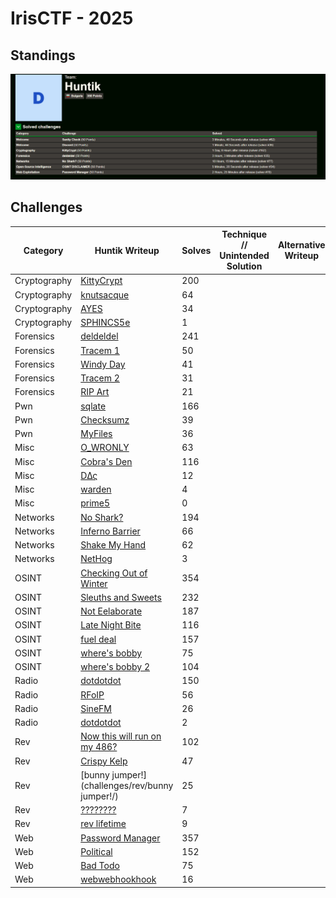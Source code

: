 # IrisCTF - 2025

## Standings

![Description](./images/TeamStandings.png)

## Challenges

| Category    | Huntik Writeup   | Solves | Technique // Unintended Solution | Alternative Writeup   |
| ----------- | ---------------  | ------ | ------------ | ---------------- | 
| Cryptography   | [KittyCrypt](challenges/Cryptography/KittyCrypt/)    |    200     |      |           
| Cryptography   | [knutsacque](challenges/Cryptography/knutsacque/)   |   64      |       |  
| Cryptography   | [AYES](challenges/Cryptography/AYES/)    |    34     |            |  
| Cryptography   | [SPHINCS5e](challenges/Cryptography/SPHINCS5/)    |   1      |      |  
| Forensics   | [deldeldel](challenges/Forensics/deldeldel/)    |    241     |            |           
| Forensics   | [Tracem 1](challenges/Forensics/Tracem-1/)    |  50       |    |           
| Forensics   | [Windy Day](challenges/Forensics/Windy-Day/)    |   41      |     |           
| Forensics   | [Tracem 2](challenges/Forensics/Tracem-2/)    |   31      |         |           
| Forensics   | [RIP Art](challenges/Forensics/RIP-Art/)    |   21      |         |        
| Pwn   | [sqlate](challenges/Pwn/sqlate/)    |   166      |         |
| Pwn   | [Checksumz](challenges/Pwn/Checksumz/)    |   39      |         |
| Pwn   | [MyFiles](challenges/Pwn/MyFiles/)    |   36      |         |
| Misc   | [O_WRONLY](challenges/Misc/O-WRONLY/)    |   63      |         |
| Misc   | [Cobra's Den](challenges/Misc/Cobra's-Den/)    |   116      |         |
| Misc   | [DΔς](challenges/Misc/DΔς/)    |   12      |         |
| Misc   | [warden](challenges/Misc/O-WRONLY/)    |   4      |         |
| Misc   | [prime5](challenges/Misc/prime5/)    |   0      |         |
| Networks   | [No Shark?](challenges/Networks/No-Shark?/)    |   194      |         |
| Networks   | [Inferno Barrier](challenges/Networks/Inferno-Barrier/)    |   66      |         |
| Networks   | [Shake My Hand](challenges/Networks/Shake-My-Hand/)    |   62      |         |
| Networks   | [NetHog](challenges/Networks/NetHog/)    |  3      |         |
| OSINT   | [Checking Out of Winter](challenges/OSINT/Checking-Out-of-Winter/)    |  354      |         |
| OSINT   | [Sleuths and Sweets](challenges/OSINT/Sleuths-and-Sweets/)    |  232      |         |
| OSINT   | [Not Eelaborate](challenges/OSINT/Not-Eelaborate/)    |  187      |         |
| OSINT   | [Late Night Bite](challenges/OSINT/Late-Night-Bite/)    |  116      |         |
| OSINT   | [fuel deal](challenges/OSINT/fuel-deal/)    |  157      |         |
| OSINT   | [where's bobby](challenges/OSINT/where's-bobby/)    |  75      |         |
| OSINT   | [where's bobby 2](challenges/OSINT/where's-bobby-2/)    |  104      |         |
| Radio   | [dotdotdot](challenges/Radio/dotdotdot/)    |  150      |         |
| Radio   | [RFoIP](challenges/Radio/RFoIP/)    |  56      |         |
| Radio   | [SineFM](challenges/Radio/SineFM/)    |  26      |         |
| Radio   | [dotdotdot](challenges/Radio/Spicy-Messaging-Sinusoids/)    |  2      |         |
| Rev   | [Now this will run on my 486?](challenges/rev/Now-this-will-run-on-my-486?/)    |  102      |         |
| Rev   | [Crispy Kelp](challenges/rev/Crispy-Kelp/)    |  47      |         |
| Rev   | [bunny jumper!](challenges/rev/bunny jumper!/)    |  25      |         |
| Rev   | [????????](challenges/rev/????????/)    |  7      |         |
| Rev   | [rev lifetime](challenges/rev/rev-lifetime/)    |  9      |         |
| Web   | [Password Manager](challenges/rev/Password-Manager/)    |  357      |         |
| Web   | [Political](challenges/rev/Political/)    |  152      |         |
| Web   | [Bad Todo](challenges/rev/Bad-Todo/)    |  75      |         |
| Web   | [webwebhookhook](challenges/rev/webwebhookhook/)    |  16      |         |


